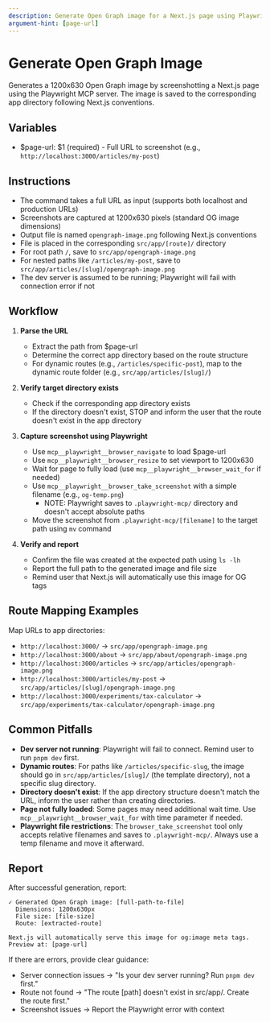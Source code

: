 ```yaml
---
description: Generate Open Graph image for a Next.js page using Playwright screenshot
argument-hint: [page-url]
---
```


# Generate Open Graph Image

Generates a 1200x630 Open Graph image by screenshotting a Next.js page using the Playwright MCP server. The image is saved to the corresponding app directory following Next.js conventions.

## Variables

- $page-url: $1 (required) - Full URL to screenshot (e.g., `http://localhost:3000/articles/my-post`)

## Instructions

- The command takes a full URL as input (supports both localhost and production URLs)
- Screenshots are captured at 1200x630 pixels (standard OG image dimensions)
- Output file is named `opengraph-image.png` following Next.js conventions
- File is placed in the corresponding `src/app/[route]/` directory
- For root path `/`, save to `src/app/opengraph-image.png`
- For nested paths like `/articles/my-post`, save to `src/app/articles/[slug]/opengraph-image.png`
- The dev server is assumed to be running; Playwright will fail with connection error if not

## Workflow

1. **Parse the URL**
   - Extract the path from $page-url
   - Determine the correct app directory based on the route structure
   - For dynamic routes (e.g., `/articles/specific-post`), map to the dynamic route folder (e.g., `src/app/articles/[slug]/`)

2. **Verify target directory exists**
   - Check if the corresponding app directory exists
   - If the directory doesn't exist, STOP and inform the user that the route doesn't exist in the app directory

3. **Capture screenshot using Playwright**
   - Use `mcp__playwright__browser_navigate` to load $page-url
   - Use `mcp__playwright__browser_resize` to set viewport to 1200x630
   - Wait for page to fully load (use `mcp__playwright__browser_wait_for` if needed)
   - Use `mcp__playwright__browser_take_screenshot` with a simple filename (e.g., `og-temp.png`)
     - NOTE: Playwright saves to `.playwright-mcp/` directory and doesn't accept absolute paths
   - Move the screenshot from `.playwright-mcp/[filename]` to the target path using `mv` command

4. **Verify and report**
   - Confirm the file was created at the expected path using `ls -lh`
   - Report the full path to the generated image and file size
   - Remind user that Next.js will automatically use this image for OG tags

## Route Mapping Examples

Map URLs to app directories:

- `http://localhost:3000/` → `src/app/opengraph-image.png`
- `http://localhost:3000/about` → `src/app/about/opengraph-image.png`
- `http://localhost:3000/articles` → `src/app/articles/opengraph-image.png`
- `http://localhost:3000/articles/my-post` → `src/app/articles/[slug]/opengraph-image.png`
- `http://localhost:3000/experiments/tax-calculator` → `src/app/experiments/tax-calculator/opengraph-image.png`

## Common Pitfalls

- **Dev server not running**: Playwright will fail to connect. Remind user to run `pnpm dev` first.
- **Dynamic routes**: For paths like `/articles/specific-slug`, the image should go in `src/app/articles/[slug]/` (the template directory), not a specific slug directory.
- **Directory doesn't exist**: If the app directory structure doesn't match the URL, inform the user rather than creating directories.
- **Page not fully loaded**: Some pages may need additional wait time. Use `mcp__playwright__browser_wait_for` with time parameter if needed.
- **Playwright file restrictions**: The `browser_take_screenshot` tool only accepts relative filenames and saves to `.playwright-mcp/`. Always use a temp filename and move it afterward.

## Report

After successful generation, report:
```
✓ Generated Open Graph image: [full-path-to-file]
  Dimensions: 1200x630px
  File size: [file-size]
  Route: [extracted-route]

Next.js will automatically serve this image for og:image meta tags.
Preview at: [page-url]
```

If there are errors, provide clear guidance:
- Server connection issues → "Is your dev server running? Run `pnpm dev` first."
- Route not found → "The route [path] doesn't exist in src/app/. Create the route first."
- Screenshot issues → Report the Playwright error with context
